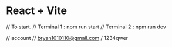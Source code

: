 # React + Vite

// To start.
// Terminal 1 : npm run start
// Terminal 2 : npm run dev

// account
// bryan1010110@gmail.com / 1234qwer
